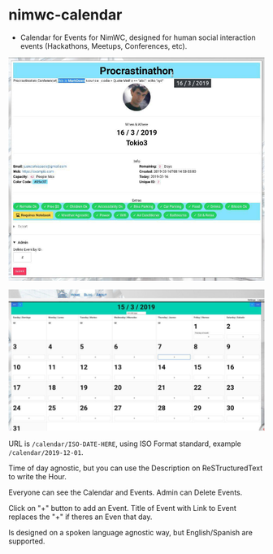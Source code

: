 # nimwc-calendar

- Calendar for Events for NimWC, designed for human social interaction events (Hackathons, Meetups, Conferences, etc).


![Calendar](calendar0.jpg)


![Calendar](calendar1.jpg)


URL is `/calendar/ISO-DATE-HERE`, using ISO Format standard, example `/calendar/2019-12-01`.

Time of day agnostic, but you can use the Description on ReSTructuredText to write the Hour.

Everyone can see the Calendar and Events. Admin can Delete Events. 

Click on "+" button to add an Event. Title of Event with Link to Event replaces the "+" if theres an Even that day.

Is designed on a spoken language agnostic way, but English/Spanish are supported.
